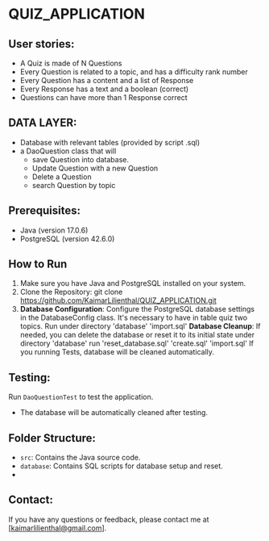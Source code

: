 # QUIZ_APPLICATION

## User stories:
- A Quiz is made of N Questions
- Every Question is related to a topic, and has a difficulty rank number
- Every Question has a content and a list of Response
- Every Response has a text and a boolean (correct)
- Questions can have more than 1 Response correct

## DATA LAYER:
- Database with relevant tables (provided by script .sql)
- a DaoQuestion class that will 
	- save Question into database.
	- Update Question with a new Question
	- Delete a Question
	- search Question by topic

## Prerequisites:
- Java (version 17.0.6)
- PostgreSQL (version 42.6.0)
	
## How to Run
1. Make sure you have Java and PostgreSQL installed on your system.
2. Clone the Repository:
   git clone https://github.com/KaimarLilienthal/QUIZ_APPLICATION.git
3. **Database Configuration**:
   Configure the PostgreSQL database settings in the DatabaseConfig class.
   It's necessary to have in table quiz two topics. Run under directory 'database'
   'import.sql'
   **Database Cleanup**:
   If needed, you can delete the database or reset it to its initial state
   under directory 'database' run
   'reset_database.sql'
   'create.sql'
   'import.sql'
   If you running Tests, database will be cleaned automatically.

## Testing:
 Run `DaoQuestionTest` to test the application.
- The database will be automatically cleaned after testing.

## Folder Structure:
- `src`: Contains the Java source code.
- `database`: Contains SQL scripts for database setup and reset.
- 
## Contact:
If you have any questions or feedback, please contact me at [kaimarlilienthal@gmail.com].
   
